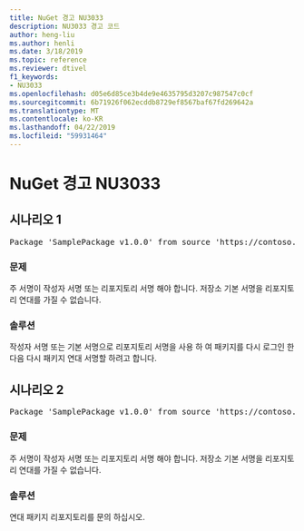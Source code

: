 ```yaml
---
title: NuGet 경고 NU3033
description: NU3033 경고 코드
author: heng-liu
ms.author: henli
ms.date: 3/18/2019
ms.topic: reference
ms.reviewer: dtivel
f1_keywords:
- NU3033
ms.openlocfilehash: d05e6d85ce3b4de9e4635795d3207c987547c0cf
ms.sourcegitcommit: 6b71926f062ecddb8729ef8567baf67fd269642a
ms.translationtype: MT
ms.contentlocale: ko-KR
ms.lasthandoff: 04/22/2019
ms.locfileid: "59931464"
---
```

# <a name="nuget-warning-nu3033"></a>NuGet 경고 NU3033

## <a name="scenario-1"></a>시나리오 1

<pre>Package 'SamplePackage v1.0.0' from source 'https://contoso.com/index.json': A repository primary signature must not have a repository countersignature.</pre>

### <a name="issue"></a>문제

주 서명이 작성자 서명 또는 리포지토리 서명 해야 합니다. 저장소 기본 서명을 리포지토리 연대를 가질 수 없습니다.

### <a name="solution"></a>솔루션

작성자 서명 또는 기본 서명으로 리포지토리 서명을 사용 하 여 패키지를 다시 로그인 한 다음 다시 패키지 연대 서명할 하려고 합니다.



## <a name="scenario-2"></a>시나리오 2

<pre>Package 'SamplePackage v1.0.0' from source 'https://contoso.com/index.json': A repository primary signature must not have a repository countersignature.</pre>

### <a name="issue"></a>문제

주 서명이 작성자 서명 또는 리포지토리 서명 해야 합니다. 저장소 기본 서명을 리포지토리 연대를 가질 수 없습니다.

### <a name="solution"></a>솔루션

연대 패키지 리포지토리를 문의 하십시오.